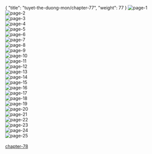 { "title": "tuyet-the-duong-mon/chapter-77", "weight": 77 }
<img src="tuyet-the-duong-mon_0077_01-ab8dca23f4457affc1b48eb02f45f788.webp" alt="page-1" origin="http://storage.fshare.vn/Test-vechai/1467979806-Tuyet-the-Duong-Mon-Dau-La-Dai-Luc-2-Chapter-76-Hamtruyenvn-ve-chai-02.jpg"><br/>
<img src="tuyet-the-duong-mon_0077_02-c19beb7d39e1f16021d267e9f571e372.webp" alt="page-2" origin="http://storage.fshare.vn/Test-vechai/1467979806-Tuyet-the-Duong-Mon-Dau-La-Dai-Luc-2-Chapter-76-Hamtruyenvn-ve-chai-03.jpg"><br/>
<img src="tuyet-the-duong-mon_0077_03-b73d2bf8dd43f2ffd6689ebeaa7893ab.webp" alt="page-3" origin="http://storage.fshare.vn/Test-vechai/1467979806-Tuyet-the-Duong-Mon-Dau-La-Dai-Luc-2-Chapter-76-Hamtruyenvn-ve-chai-04.jpg"><br/>
<img src="tuyet-the-duong-mon_0077_04-eecea6484393850e59684b7e815fc757.webp" alt="page-4" origin="http://storage.fshare.vn/Test-vechai/1467979806-Tuyet-the-Duong-Mon-Dau-La-Dai-Luc-2-Chapter-76-Hamtruyenvn-ve-chai-05.jpg"><br/>
<img src="tuyet-the-duong-mon_0077_05-7a51ed820cf358e53f11e191a46fcc80.webp" alt="page-5" origin="http://storage.fshare.vn/Test-vechai/1467979806-Tuyet-the-Duong-Mon-Dau-La-Dai-Luc-2-Chapter-76-Hamtruyenvn-ve-chai-06.jpg"><br/>
<img src="tuyet-the-duong-mon_0077_06-fd62888ca0cce50af08f0d434b0bd9ad.webp" alt="page-6" origin="http://storage.fshare.vn/Test-vechai/1467979806-Tuyet-the-Duong-Mon-Dau-La-Dai-Luc-2-Chapter-76-Hamtruyenvn-ve-chai-07.jpg"><br/>
<img src="tuyet-the-duong-mon_0077_07-9fe1d2a210cdc360d07a0df820df0eca.webp" alt="page-7" origin="http://storage.fshare.vn/Test-vechai/1467979806-Tuyet-the-Duong-Mon-Dau-La-Dai-Luc-2-Chapter-76-Hamtruyenvn-ve-chai-08.jpg"><br/>
<img src="tuyet-the-duong-mon_0077_08-2b6928c0f3c7a83c9f1dbdaa3d7ddc47.webp" alt="page-8" origin="http://storage.fshare.vn/Test-vechai/1467979806-Tuyet-the-Duong-Mon-Dau-La-Dai-Luc-2-Chapter-76-Hamtruyenvn-ve-chai-09.jpg"><br/>
<img src="tuyet-the-duong-mon_0077_09-edeb8a55ea0dc292fb33cc94a56b0590.webp" alt="page-9" origin="http://storage.fshare.vn/Test-vechai/1467979806-Tuyet-the-Duong-Mon-Dau-La-Dai-Luc-2-Chapter-76-Hamtruyenvn-ve-chai-10.jpg"><br/>
<img src="tuyet-the-duong-mon_0077_10-19b116a826174a5127a892ce2d5f48a9.webp" alt="page-10" origin="http://storage.fshare.vn/Test-vechai/1467979806-Tuyet-the-Duong-Mon-Dau-La-Dai-Luc-2-Chapter-76-Hamtruyenvn-ve-chai-11.jpg"><br/>
<img src="tuyet-the-duong-mon_0077_11-e122121d5be447e51d18c04c2d7b0afa.webp" alt="page-11" origin="http://storage.fshare.vn/Test-vechai/1467979806-Tuyet-the-Duong-Mon-Dau-La-Dai-Luc-2-Chapter-76-Hamtruyenvn-ve-chai-12.jpg"><br/>
<img src="tuyet-the-duong-mon_0077_12-49863ccf5a4020878186bf050b90b0c5.webp" alt="page-12" origin="http://storage.fshare.vn/Test-vechai/1467979806-Tuyet-the-Duong-Mon-Dau-La-Dai-Luc-2-Chapter-76-Hamtruyenvn-ve-chai-13.jpg"><br/>
<img src="tuyet-the-duong-mon_0077_13-2dc959259ce95096c223d9c21abeaf03.webp" alt="page-13" origin="http://storage.fshare.vn/Test-vechai/1467979806-Tuyet-the-Duong-Mon-Dau-La-Dai-Luc-2-Chapter-76-Hamtruyenvn-ve-chai-14.jpg"><br/>
<img src="tuyet-the-duong-mon_0077_14-768bfbe41255e39f0578e63b06bc6581.webp" alt="page-14" origin="http://storage.fshare.vn/Test-vechai/1467979806-Tuyet-the-Duong-Mon-Dau-La-Dai-Luc-2-Chapter-76-Hamtruyenvn-ve-chai-15.jpg"><br/>
<img src="tuyet-the-duong-mon_0077_15-5df6cd5bbbdbbbee8091ef8e6883d2b5.webp" alt="page-15" origin="http://storage.fshare.vn/Test-vechai/1467979806-Tuyet-the-Duong-Mon-Dau-La-Dai-Luc-2-Chapter-76-Hamtruyenvn-ve-chai-16.jpg"><br/>
<img src="tuyet-the-duong-mon_0077_16-9675874d71530ceeb53ebab69d8aa440.webp" alt="page-16" origin="http://storage.fshare.vn/Test-vechai/1467979806-Tuyet-the-Duong-Mon-Dau-La-Dai-Luc-2-Chapter-76-Hamtruyenvn-ve-chai-17.jpg"><br/>
<img src="tuyet-the-duong-mon_0077_17-9c4f4561bf373bf8db27249b33e3dabf.webp" alt="page-17" origin="http://storage.fshare.vn/Test-vechai/1467979806-Tuyet-the-Duong-Mon-Dau-La-Dai-Luc-2-Chapter-76-Hamtruyenvn-ve-chai-18.jpg"><br/>
<img src="tuyet-the-duong-mon_0077_18-2cc480d65de87377eaf56b5933720da7.webp" alt="page-18" origin="http://storage.fshare.vn/Test-vechai/1467979806-Tuyet-the-Duong-Mon-Dau-La-Dai-Luc-2-Chapter-76-Hamtruyenvn-ve-chai-19.jpg"><br/>
<img src="tuyet-the-duong-mon_0077_19-bbea0a0820acba4f869a01e4eae96073.webp" alt="page-19" origin="http://storage.fshare.vn/Test-vechai/1467979806-Tuyet-the-Duong-Mon-Dau-La-Dai-Luc-2-Chapter-76-Hamtruyenvn-ve-chai-20.jpg"><br/>
<img src="tuyet-the-duong-mon_0077_20-ae0baad07774ef7513479731269e8f84.webp" alt="page-20" origin="http://storage.fshare.vn/Test-vechai/1467979806-Tuyet-the-Duong-Mon-Dau-La-Dai-Luc-2-Chapter-76-Hamtruyenvn-ve-chai-21.jpg"><br/>
<img src="tuyet-the-duong-mon_0077_21-10d8b321ef717f64a341462b138cb974.webp" alt="page-21" origin="http://storage.fshare.vn/Test-vechai/1467979806-Tuyet-the-Duong-Mon-Dau-La-Dai-Luc-2-Chapter-76-Hamtruyenvn-ve-chai-22.jpg"><br/>
<img src="tuyet-the-duong-mon_0077_22-084415ba3af8234916e7952b84885450.webp" alt="page-22" origin="http://storage.fshare.vn/Test-vechai/1467979806-Tuyet-the-Duong-Mon-Dau-La-Dai-Luc-2-Chapter-76-Hamtruyenvn-ve-chai-23.jpg"><br/>
<img src="tuyet-the-duong-mon_0077_23-1e5d1d7b2339d878a4bc8a401febd5b9.webp" alt="page-23" origin="http://storage.fshare.vn/Test-vechai/1467979806-Tuyet-the-Duong-Mon-Dau-La-Dai-Luc-2-Chapter-76-Hamtruyenvn-ve-chai-24.jpg"><br/>
<img src="tuyet-the-duong-mon_0077_24-dae54cdd0cf98a5b77e54811f059e312.webp" alt="page-24" origin="http://storage.fshare.vn/Test-vechai/1467979806-Tuyet-the-Duong-Mon-Dau-La-Dai-Luc-2-Chapter-76-Hamtruyenvn-ve-chai-25.jpg"><br/>
<img src="tuyet-the-duong-mon_0077_25-b8aa8fb4019c69a929cb2e127345a367.webp" alt="page-25" origin="http://storage.fshare.vn/Test-vechai/1467979806-Tuyet-the-Duong-Mon-Dau-La-Dai-Luc-2-Chapter-76-Hamtruyenvn-ve-chai-26.jpg"><br/>
<br/><a class="nextchap" href="/tuyet-the-duong-mon/chapter-78">chapter-78</a>
